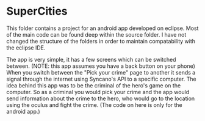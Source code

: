 SuperCities
============
This folder contains a project for an android app developed on eclipse. Most of the main code can be found deep within the source folder. I have not changed the structure of the folders in order to maintain compatability with the eclipse IDE.

The app is very simple, it has a few screens which can be switched between. (NOTE: this app assumes you have a back button on your phone) When you switch between the "Pick your crime" page to another it sends a signal through the internet using Syncano's API to a specific computer. The idea behind this app was to be the criminal of the hero's game on the computer. So as a criminal you would pick your crime and the app would send information about the crime to the hero, who would go to the location using the oculus and fight the crime. (The code on here is only for the android app.)
